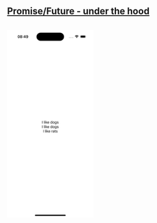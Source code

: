 ## [Promise/Future - under the hood](https://www.swiftbysundell.com/articles/under-the-hood-of-futures-and-promises-in-swift/)

```swift
```

<img src="preview.png" width="40%" >
